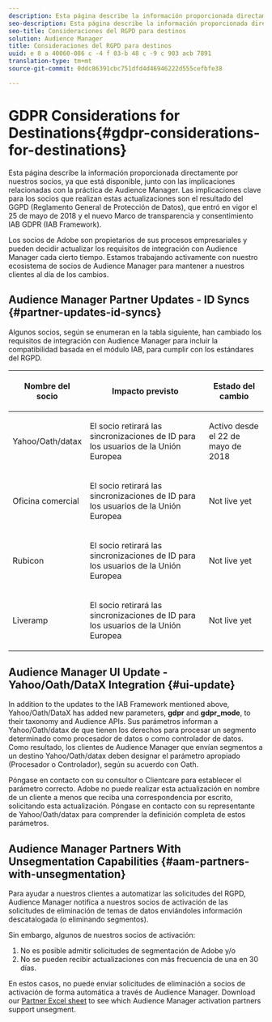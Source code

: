 ```yaml
---
description: Esta página describe la información proporcionada directamente por nuestros socios, ya que está disponible, junto con las implicaciones relacionadas con la práctica de Audience Manager. Las implicaciones clave para los socios que realizan estas actualizaciones son el resultado del GGPD (Reglamento General de Protección de Datos), que entró en vigor el 25 de mayo de 2018 y el nuevo Marco de transparencia y consentimiento IAB GDPR (IAB Framework).
seo-description: Esta página describe la información proporcionada directamente por nuestros socios, ya que está disponible, junto con las implicaciones relacionadas con la práctica de Audience Manager. Las implicaciones clave para los socios que realizan estas actualizaciones son el resultado del GGPD (Reglamento General de Protección de Datos), que entró en vigor el 25 de mayo de 2018 y el nuevo Marco de transparencia y consentimiento IAB GDPR (IAB Framework).
seo-title: Consideraciones del RGPD para destinos
solution: Audience Manager
title: Consideraciones del RGPD para destinos
uuid: e 8 a 40060-086 c -4 f 03-b 48 c -9 c 903 acb 7891
translation-type: tm+mt
source-git-commit: 0ddc86391cbc751dfd4d46946222d555cefbfe38

---
```



# GDPR Considerations for Destinations{#gdpr-considerations-for-destinations}

Esta página describe la información proporcionada directamente por nuestros socios, ya que está disponible, junto con las implicaciones relacionadas con la práctica de Audience Manager. Las implicaciones clave para los socios que realizan estas actualizaciones son el resultado del GGPD (Reglamento General de Protección de Datos), que entró en vigor el 25 de mayo de 2018 y el nuevo Marco de transparencia y consentimiento IAB GDPR (IAB Framework).

Los socios de Adobe son propietarios de sus procesos empresariales y pueden decidir actualizar los requisitos de integración con Audience Manager cada cierto tiempo. Estamos trabajando activamente con nuestro ecosistema de socios de Audience Manager para mantener a nuestros clientes al día de los cambios.

## Audience Manager Partner Updates - ID Syncs {#partner-updates-id-syncs}

Algunos socios, según se enumeran en la tabla siguiente, han cambiado los requisitos de integración con Audience Manager para incluir la compatibilidad basada en el módulo IAB, para cumplir con los estándares del RGPD.

<table id="table_335A470D4F10434E9CF587089FB54B0C"> 
 <thead> 
  <tr> 
   <th colname="col1" class="entry"> <p>Nombre del socio </p> </th> 
   <th colname="col2" class="entry"> <p>Impacto previsto </p> </th> 
   <th colname="col3" class="entry"> <p>Estado del cambio </p> </th> 
  </tr>
 </thead>
 <tbody> 
  <tr> 
   <td colname="col1"> <p>Yahoo/Oath/datax </p> </td> 
   <td colname="col2"> <p>El socio retirará las sincronizaciones de ID para los usuarios de la Unión Europea </p> </td> 
   <td colname="col3"> <p>Activo desde el 22 de mayo de 2018 </p> </td> 
  </tr> 
  <tr> 
   <td colname="col1"> <p>Oficina comercial </p> </td> 
   <td colname="col2"> <p>El socio retirará las sincronizaciones de ID para los usuarios de la Unión Europea </p> </td> 
   <td colname="col3"> <p>Not live yet </p> </td> 
  </tr> 
  <tr> 
   <td colname="col1"> <p>Rubicon </p> </td> 
   <td colname="col2"> <p>El socio retirará las sincronizaciones de ID para los usuarios de la Unión Europea </p> </td> 
   <td colname="col3"> <p>Not live yet </p> </td> 
  </tr> 
  <tr> 
   <td colname="col1"> <p>Liveramp </p> </td> 
   <td colname="col2"> <p>El socio retirará las sincronizaciones de ID para los usuarios de la Unión Europea </p> </td> 
   <td colname="col3"> <p>Not live yet </p> </td> 
  </tr> 
 </tbody> 
</table>

## Audience Manager UI Update - Yahoo/Oath/DataX Integration {#ui-update}

In addition to the updates to the IAB Framework mentioned above, Yahoo/Oath/DataX has added new parameters, **gdpr** and **gdpr_mode**, to their taxonomy and Audience APIs. Sus parámetros informan a Yahoo/Oath/datax de que tienen los derechos para procesar un segmento determinado como procesador de datos o como controlador de datos. Como resultado, los clientes de Audience Manager que envían segmentos a un destino Yahoo/Oath/datax deben designar el parámetro apropiado (Procesador o Controlador), según su acuerdo con Oath.

Póngase en contacto con su consultor o Clientcare para establecer el parámetro correcto. Adobe no puede realizar esta actualización en nombre de un cliente a menos que reciba una correspondencia por escrito, solicitando esta actualización. Póngase en contacto con su representante de Yahoo/Oath/datax para comprender la definición completa de estos parámetros.

## Audience Manager Partners With Unsegmentation Capabilities {#aam-partners-with-unsegmentation}

Para ayudar a nuestros clientes a automatizar las solicitudes del RGPD, Audience Manager notifica a nuestros socios de activación de las solicitudes de eliminación de temas de datos enviándoles información descatalogada (o eliminando segmentos).

Sin embargo, algunos de nuestros socios de activación:

1. No es posible admitir solicitudes de segmentación de Adobe y/o
1. No se pueden recibir actualizaciones con más frecuencia de una en 30 días.

En estos casos, no puede enviar solicitudes de eliminación a socios de activación de forma automática a través de Audience Manager. Download our [Partner Excel sheet](/help/using/overview/aam-gdpr/assets/AAM-Partners-March2019.xlsx) to see which Audience Manager activation partners support unsegment.
